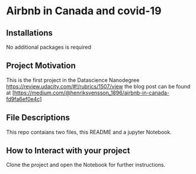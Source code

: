 # Airbnb in Canada and covid-19

## Installations
No additional packages is required 

## Project Motivation

This is the first project in the Datascience Nanodegree
https://review.udacity.com/#!/rubrics/1507/view
the blog post can be found at [https://medium.com/@henriksvensson_1896/airbnb-in-canada-fd9fa6ef0e4c]

## File Descriptions
This repo contaians two files, this README and a jupyter Notebook.


## How to Interact with your project
Clone the project and open the Notebook for further instructions.





